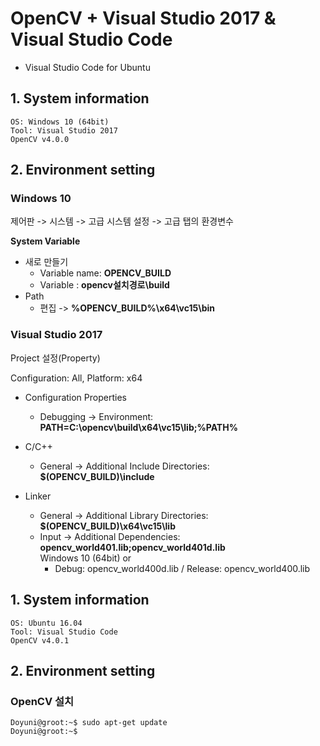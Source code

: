 # OpenCV + Visual Studio 2017 & Visual Studio Code
 * Visual Studio Code for Ubuntu

## 1. System information
```
OS: Windows 10 (64bit)
Tool: Visual Studio 2017
OpenCV v4.0.0
```

## 2. Environment setting  
 ### Windows 10

제어판 -> 시스템 -> 고급 시스템 설정 -> 고급 탭의 환경변수  

  **System Variable**  
  + 새로 만들기  
    + Variable name: **OPENCV_BUILD**  
    + Variable : **opencv설치경로\build**
  + Path  
    + 편집 -> **%OPENCV_BUILD%\x64\vc15\bin**
    
### Visual Studio 2017   
 Project 설정(Property)   
   
  Configuration: All, Platform: x64  
 
   + Configuration Properties
   
     + Debugging -> Environment: **PATH=C:\opencv\build\x64\vc15\lib;%PATH%**
   + C/C++
   
     + General -> Additional Include Directories: **$(OPENCV_BUILD)\include**  
   + Linker 
   
     + General -> Additional Library Directories: **$(OPENCV_BUILD)\x64\vc15\lib**  
     + Input -> Additional Dependencies: **opencv_world401.lib;opencv_world401d.lib**  
     Windows 10 (64bit) or
         * Debug: opencv_world400d.lib / Release: opencv_world400.lib
         
## 1. System information
```
OS: Ubuntu 16.04
Tool: Visual Studio Code
OpenCV v4.0.1
```

## 2. Environment setting   
### OpenCV 설치
```console
Doyuni@groot:~$ sudo apt-get update
Doyuni@groot:~$ 

```
